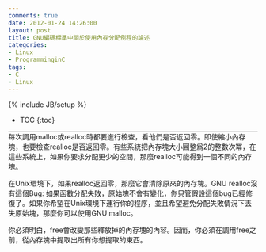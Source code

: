 ```yaml
---
comments: true
date: 2012-01-24 14:26:00
layout: post
title: GNU編碼標準中關於使用內存分配例程的論述
categories:
- Linux
- ProgramminginC
tags:
- C
- Linux
---
```


{% include JB/setup %}
* TOC
{:toc}
<div style="border-bottom: 1px solid #ccc;line-height: 1.3em;"></div>
每次調用malloc或realloc時都要進行檢查，看他們是否返回零。即使縮小內存塊，也要檢查realloc是否返回零。有些系統把內存塊大小圓整爲2的整數次冪，在這些系統上，如果你要求分配更少的空間，那麼realloc可能得到一個不同的內存塊。

在Unix環境下，如果realloc返回零，那麼它會清除原來的內存塊。GNU realloc沒有這個Bug: 如果函數分配失敗，原始塊不會有變化，你只管假設這個bug已經修復了。如果你希望在Unix環境下運行你的程序，並且希望避免分配失敗情況下丟失原始塊，那麼你可以使用GNU malloc。  


你必須明白，free會改變那些釋放掉的內存塊的內容。因而，你必須在調用free之前，從內存塊中提取出所有你想提取的東西。  


 
